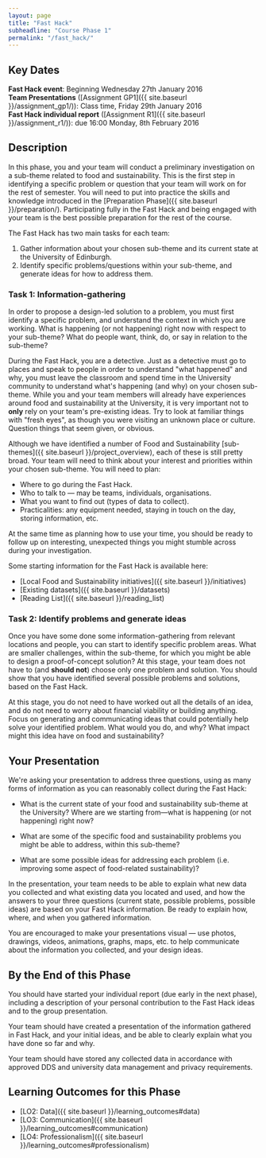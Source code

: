 ```yaml
---
layout: page
title: "Fast Hack"
subheadline: "Course Phase 1"
permalink: "/fast_hack/"
---
```


<!-- <div class="row">
<div class="medium-4 medium-push-8 columns" markdown="1">

<div class="panel radius" markdown="1">
**Table of Contents**
{: #toc }
*  TOC
{:toc}
</div>
</div>

<div class="medium-8 medium-pull-4 columns" markdown="1">-->

## Key Dates


**Fast Hack event**: Beginning Wednesday 27th January 2016  
**Team Presentations** ([Assignment GP1]({{ site.baseurl }}/assignment_gp1/)): Class time, Friday 29th January 2016  
**Fast Hack individual report** ([Assignment R1]({{ site.baseurl }}/assignment_r1/)): due 16:00 Monday, 8th February 2016  



## Description

In this phase, you and your team will conduct a preliminary investigation on a sub-theme related to food and sustainability. This is the first step in identifying a specific problem or question that your team will work on for the rest of semester. You will need to put into practice the skills and knowledge introduced in the [Preparation Phase]({{ site.baseurl }}/preparation/). Participating fully in the Fast Hack and being engaged with your team is the best possible preparation for the rest of the course. 

The Fast Hack has two main tasks for each team:

1. Gather information about your chosen sub-theme and its current state at the University of Edinburgh.
2. Identify specific problems/questions within your sub-theme, and generate ideas for how to address them.

### Task 1: Information-gathering

In order to propose a design-led solution to a problem, you must first identify a specific problem, and understand the context in which you are working. What is happening (or not happening) right now with respect to your sub-theme? What do people want, think, do, or say in relation to the sub-theme? 

During the Fast Hack, you are a detective. Just as a detective must go to places and speak to people in order to understand "what happened" and why, you must leave the classroom and spend time in the University community to understand what's happening (and why) on your chosen sub-theme. While you and your team members will already have experiences around food and sustainability at the University, it is very important not to **only** rely on your team's pre-existing ideas. Try to look at familiar things with "fresh eyes", as though you were visiting an unknown place or culture. Question things that seem given, or obvious.

Although we have identified a number of Food and Sustainability [sub-themes]({{ site.baseurl }}/project_overview),  each of these is still pretty broad. Your team will need to think about your interest and priorities within your chosen sub-theme. You will need to plan:

* Where to go during the Fast Hack.
* Who to talk to &mdash; may be teams, individuals, organisations.
* What you want to find out (types of data to collect).
* Practicalities: any equipment needed, staying in touch on the day, storing information, etc. 

At the same time as planning how to use your time, you should be ready to follow up on interesting, unexpected things you might stumble across during your investigation.

Some starting information for the Fast Hack is available here:

* [Local Food and Sustainability initiatives]({{ site.baseurl }}/initiatives)
* [Existing datasets]({{ site.baseurl }}/datasets)
* [Reading List]({{ site.baseurl }}/reading_list)


### Task 2: Identify problems and generate ideas

Once you have some done some information-gathering from relevant locations and
people, you can start to identify specific problem areas. What are smaller
challenges, within the sub-theme, for which you might be able to design a
proof-of-concept solution? At this stage, your team does not have to (and
**should not**) choose only one problem and solution. You should show that you
have identified several possible problems and solutions, based on the Fast
Hack.

At this stage, you do not need to have worked out all the details of an idea,
and do not need to worry about financial viability or building anything. Focus
on generating and communicating ideas that could potentially help solve your
identified problem. What would you do, and why? What impact might this idea
have on food and sustainability?


## Your Presentation

We're asking your presentation to address three questions, using as many forms
of information as you can reasonably collect during the Fast Hack:

* What is the current state of your food and sustainability sub-theme at the University? Where are we starting from&mdash;what is happening (or not happening) right now?

* What are some of the specific food and sustainability problems you might be able to address, within this sub-theme?

* What are some possible ideas for addressing each problem (i.e. improving some aspect of food-related sustainability)?

In the presentation, your team needs to be able to explain what new data
you collected and what existing data you located and used, and how the
answers to your three questions (current state, possible problems, possible
ideas) are based on your Fast Hack information. Be ready to explain how,
where, and when you gathered information.

You are encouraged to make your presentations visual &mdash; use photos,
drawings, videos, animations, graphs, maps, etc. to help communicate about the
information you collected, and your design ideas.


## By the End of this Phase

You should have started your individual report (due early in the next
phase), including a description of your personal contribution to the Fast Hack
ideas and to the group presentation.

Your team should have created a presentation of the information gathered in
Fast Hack, and your initial ideas, and be able to clearly explain what you
have done so far and why.

Your team should have stored any collected data in accordance with approved
DDS and university data management and privacy requirements.


## Learning Outcomes for this Phase

<!-- * [LO1: Interventions]({{ site.baseurl }}/learning_outcomes#interventions) -->
* [LO2: Data]({{ site.baseurl }}/learning_outcomes#data)
* [LO3: Communication]({{ site.baseurl }}/learning_outcomes#communication)
* [LO4: Professionalism]({{ site.baseurl }}/learning_outcomes#professionalism)


